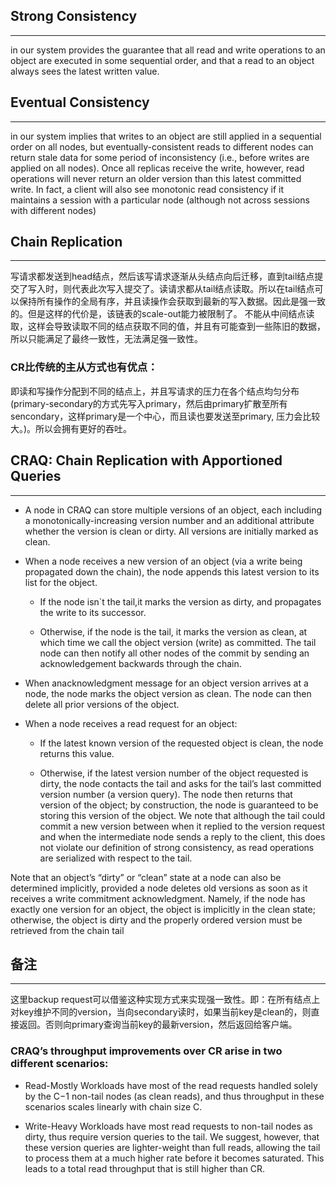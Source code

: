 ## Strong Consistency
-------------------
in our system provides the guarantee that all read and write operations to an object are executed in some sequential order, and that a read to an object always sees the latest written value.

## Eventual Consistency
-------------------
in our system implies that writes to an object are still applied in a sequential order on all nodes, but eventually-consistent reads to different nodes can return stale data for some period of inconsistency (i.e., before writes are applied on all nodes). Once all replicas receive the write, however, read operations will never return an older version than this latest committed write. In fact, a client will also see monotonic read consistency if it maintains a session with a particular node (although not across sessions with different nodes)

## Chain Replication
-------------------
写请求都发送到head结点，然后该写请求逐渐从头结点向后迁移，直到tail结点提交了写入时，则代表此次写入提交了。读请求都从tail结点读取。所以在tail结点可以保持所有操作的全局有序，并且读操作会获取到最新的写入数据。因此是强一致的。但是这样的代价是，该链表的scale-out能力被限制了。
不能从中间结点读取，这样会导致读取不同的结点获取不同的值，并且有可能查到一些陈旧的数据，所以只能满足了最终一致性，无法满足强一致性。

### CR比传统的主从方式也有优点：
即读和写操作分配到不同的结点上，并且写请求的压力在各个结点均匀分布(primary-secondary的方式先写入primary，然后由primary扩散至所有sencondary，这样primary是一个中心，而且读也要发送至primary, 压力会比较大。)。所以会拥有更好的吞吐。

## CRAQ: Chain Replication with Apportioned Queries
-------------------
- A node in CRAQ can store multiple versions of an object, each including a monotonically-increasing version number and an additional attribute whether the version is clean or dirty. All versions are initially marked as clean.

- When a node receives a new version of an object (via a write being propagated down the chain), the node appends this latest version to its list for the object.

	- If the node isn`t the tail,it marks the version as dirty, and propagates the write to its successor.

	- Otherwise, if the node is the tail, it marks the version as clean, at which time we call the object version (write) as committed. The tail node can then notify all other nodes of the commit by sending an acknowledgement backwards through the chain.

- When anacknowledgment message for an object version arrives at a node, the node marks the object version as clean. The node can then delete all prior versions of the object.

- When a node receives a read request for an object:

	- If the latest known version of the requested object is clean, the node returns this value.

	- Otherwise, if the latest version number of the object requested is dirty, the node contacts the tail and asks for the tail’s last committed version number (a version query). The node then returns that version of the object; by construction, the node is guaranteed to be storing this version of the object. We note that although the tail could commit a new version between when it replied to the version request and when the intermediate node sends a reply to the client, this does not violate our definition of strong consistency, as read operations are serialized with respect to the tail.

Note that an object’s “dirty” or “clean” state at a node can also be determined implicitly, provided a node deletes old versions as soon as it receives a write commitment acknowledgment. Namely, if the node has exactly one version for an object, the object is implicitly in the clean state; otherwise, the object is dirty and the properly ordered version must be retrieved from the chain tail

## 备注
-------------------
这里backup request可以借鉴这种实现方式来实现强一致性。即：在所有结点上对key维护不同的version，当向secondary读时，如果当前key是clean的，则直接返回。否则向primary查询当前key的最新version，然后返回给客户端。 

### CRAQ’s throughput improvements over CR arise in two different scenarios:
- Read-Mostly Workloads have most of the read requests handled solely by the C−1 non-tail nodes (as clean reads), and thus throughput in these scenarios scales linearly with chain size C.
	
- Write-Heavy Workloads have most read requests to non-tail nodes as dirty, thus require version queries to the tail. We suggest, however, that these version queries are lighter-weight than full reads, allowing the tail to process them at a much higher rate before it becomes saturated. This leads to a total read throughput that is still higher than CR.

